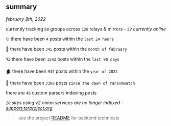 
## summary
_february 8th, 2022_

currently tracking `88` groups across `128` relays & mirrors - _`52` currently online_

⏲ there have been `4` posts within the `last 24 hours`

🦈 there have been `345` posts within the `month of february`

🪐 there have been `1542` posts within the `last 90 days`

🏚 there have been `947` posts within the `year of 2022`

🦕 there have been `3308` posts `since the dawn of ransomwatch`

there are `48` custom parsers indexing posts

_`20` sites using v2 onion services are no longer indexed - [support.torproject.org](https://support.torproject.org/onionservices/v2-deprecation/)_

> see the project [README](https://github.com/thetanz/ransomwatch#ransomwatch--) for backend technicals
